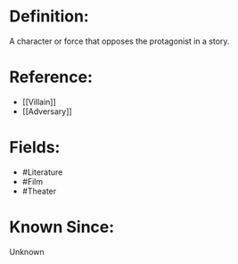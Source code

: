 

# Definition:
A character or force that opposes the protagonist in a story.

# Reference:
- [[Villain]]
- [[Adversary]]

# Fields: 
- #Literature
- #Film
- #Theater

# Known Since:
Unknown

